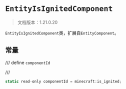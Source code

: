 # `EntityIsIgnitedComponent`

> 文档版本：1.21.0.20

`EntityIsIgnitedComponent`类，扩展自`EntityComponent`。

## 常量

/// define
`componentId`


///

```js
static read-only componentId = minecraft:is_ignited;
```

